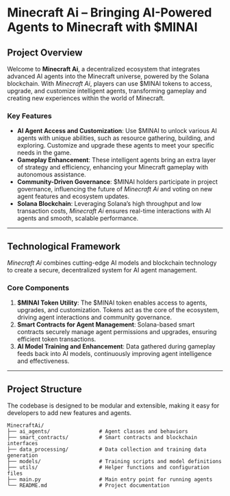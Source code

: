 # **Minecraft Ai – Bringing AI-Powered Agents to Minecraft with $MINAI**

## Project Overview

Welcome to **Minecraft Ai**, a decentralized ecosystem that integrates advanced AI agents into the Minecraft universe, powered by the Solana blockchain. With *Minecraft Ai*, players can use $MINAI tokens to access, upgrade, and customize intelligent agents, transforming gameplay and creating new experiences within the world of Minecraft.

### Key Features

- **AI Agent Access and Customization**: Use $MINAI to unlock various AI agents with unique abilities, such as resource gathering, building, and exploring. Customize and upgrade these agents to meet your specific needs in the game.
- **Gameplay Enhancement**: These intelligent agents bring an extra layer of strategy and efficiency, enhancing your Minecraft gameplay with autonomous assistance.
- **Community-Driven Governance**: $MINAI holders participate in project governance, influencing the future of *Minecraft Ai* and voting on new agent features and ecosystem updates.
- **Solana Blockchain**: Leveraging Solana’s high throughput and low transaction costs, *Minecraft Ai* ensures real-time interactions with AI agents and smooth, scalable performance.

---

## Technological Framework

*Minecraft Ai* combines cutting-edge AI models and blockchain technology to create a secure, decentralized system for AI agent management.

### Core Components

1. **$MINAI Token Utility**: The $MINAI token enables access to agents, upgrades, and customization. Tokens act as the core of the ecosystem, driving agent interactions and community governance.
2. **Smart Contracts for Agent Management**: Solana-based smart contracts securely manage agent permissions and upgrades, ensuring efficient token transactions.
3. **AI Model Training and Enhancement**: Data gathered during gameplay feeds back into AI models, continuously improving agent intelligence and effectiveness.

---

## Project Structure

The codebase is designed to be modular and extensible, making it easy for developers to add new features and agents.

```plaintext
MinecraftAi/
├── ai_agents/                # Agent classes and behaviors
├── smart_contracts/          # Smart contracts and blockchain interfaces
├── data_processing/          # Data collection and training data generation
├── models/                   # Training scripts and model definitions
├── utils/                    # Helper functions and configuration files
├── main.py                   # Main entry point for running agents
└── README.md                 # Project documentation
